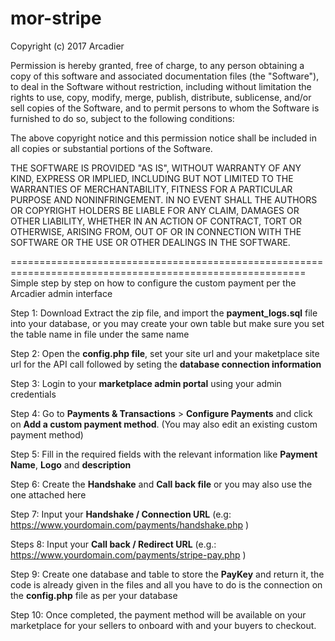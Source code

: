 # mor-stripe
Copyright (c) 2017 Arcadier

Permission is hereby granted, free of charge, to any person obtaining a copy of this software and associated documentation files (the "Software"), to deal in the Software without restriction, including without limitation the rights to use, copy, modify, merge, publish, distribute, sublicense, and/or sell copies of the Software, and to permit persons to whom the Software is furnished to do so, subject to the following conditions:

The above copyright notice and this permission notice shall be included in all copies or substantial portions of the Software.

THE SOFTWARE IS PROVIDED "AS IS", WITHOUT WARRANTY OF ANY KIND, EXPRESS OR IMPLIED, INCLUDING BUT NOT LIMITED TO THE WARRANTIES OF MERCHANTABILITY, FITNESS FOR A PARTICULAR PURPOSE AND NONINFRINGEMENT. IN NO EVENT SHALL THE AUTHORS OR COPYRIGHT HOLDERS BE LIABLE FOR ANY CLAIM, DAMAGES OR OTHER LIABILITY, WHETHER IN AN ACTION OF CONTRACT, TORT OR OTHERWISE, ARISING FROM, OUT OF OR IN CONNECTION WITH THE SOFTWARE OR THE USE OR OTHER DEALINGS IN THE SOFTWARE.

=========================================================================================================
Simple step by step on how to configure the custom payment per the Arcadier admin interface

Step 1: Download Extract the zip file, and import the <b>payment_logs.sql</b> file into your database, or you may create your own table  but make sure you set the table name in file under the same name

Step 2: Open the <b>config.php file</b>, set your site url and your maketplace site url for the API call followed by seting the <b>database connection information</b>

Step 3: Login to your <b>marketplace admin portal</b> using your admin credentials

Step 4: Go to <b>Payments & Transactions</b> > <b>Configure Payments</b> and click on <b>Add a custom payment method</b>. (You may also edit an existing custom payment method)

Step 5: Fill in the required fields with the relevant information like <b>Payment Name</b>, <b>Logo</b> and <b>description</b>

Step 6: Create the <b>Handshake</b> and <b>Call back file</b> or you may also use the one attached here

Step 7: Input your <b>Handshake / Connection URL</b> (e.g: https://www.yourdomain.com/payments/handshake.php )

Steps 8: Input your <b>Call back / Redirect URL</b> (e.g.: https://www.yourdomain.com/payments/stripe-pay.php )

Step 9: Create one database and table to store the <b>PayKey</b> and return it, the code is already given in the files and all you have to do is the connection on the <b>config.php</b> file as per your database

Step 10: Once completed, the payment method will be available on your marketplace for your sellers to onboard with and your buyers to checkout.
